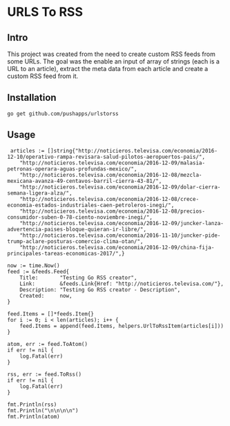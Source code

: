 # URLS To RSS

## Intro
This project was created from the need to create custom RSS feeds from some URLs. The goal was the enable an input of array of strings (each is a URL to an article), extract the meta data from each article and create a custom RSS feed from it.

## Installation

`go get github.com/pushapps/urlstorss`

## Usage

     articles := []string{"http://noticieros.televisa.com/economia/2016-12-10/operativo-rampa-revisara-salud-pilotos-aeropuertos-pais/",
		"http://noticieros.televisa.com/economia/2016-12-09/malasia-petronas-operara-aguas-profundas-mexico/",
		"http://noticieros.televisa.com/economia/2016-12-08/mezcla-mexicana-avanza-49-centavos-barril-cierra-43-81/",
		"http://noticieros.televisa.com/economia/2016-12-09/dolar-cierra-semana-ligera-alza/",
		"http://noticieros.televisa.com/economia/2016-12-08/crece-economia-estados-industriales-caen-petroleros-inegi/",
		"http://noticieros.televisa.com/economia/2016-12-08/precios-consumidor-suben-0-78-ciento-noviembre-inegi/",
		"http://noticieros.televisa.com/economia/2016-12-09/juncker-lanza-advertencia-paises-bloque-quieran-ir-libre/",
		"http://noticieros.televisa.com/economia/2016-11-10/juncker-pide-trump-aclare-posturas-comercio-clima-otan/",
		"http://noticieros.televisa.com/economia/2016-12-09/china-fija-principales-tareas-economicas-2017/",}

	now := time.Now()
	feed := &feeds.Feed{
		Title:       "Testing Go RSS creator",
		Link:        &feeds.Link{Href: "http://noticieros.televisa.com/"},
		Description: "Testing Go RSS creator - Description",
		Created:     now,
	}

	feed.Items = []*feeds.Item{}
	for i := 0; i < len(articles); i++ {
		feed.Items = append(feed.Items, helpers.UrlToRssItem(articles[i]))
	}

	atom, err := feed.ToAtom()
	if err != nil {
		log.Fatal(err)
	}

	rss, err := feed.ToRss()
	if err != nil {
		log.Fatal(err)
	}

	fmt.Println(rss)
	fmt.Println("\n\n\n\n")
	fmt.Println(atom)
